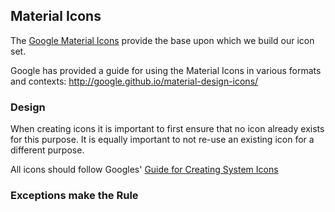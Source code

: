## Material Icons

The [Google Material Icons](https://material.io/icons/) provide the base upon which we build our icon set. 

Google has provided a guide for using the Material Icons in various formats and contexts:
http://google.github.io/material-design-icons/

### Design

When creating icons it is important to first ensure that no icon already exists for this purpose. It is equally important to not re-use an existing icon for a different purpose.

All icons should follow Googles' [Guide for Creating System Icons](https://material.io/guidelines/style/icons.html#icons-system-icons)

### Exceptions make the Rule




